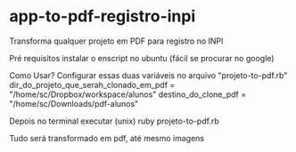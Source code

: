 app-to-pdf-registro-inpi
========================

Transforma qualquer projeto em PDF para registro no INPI

Pré requisitos
instalar o enscript no ubuntu (fácil se procurar no google)

Como Usar?
Configurar essas duas variáveis no arquivo "projeto-to-pdf.rb"
dir_do_projeto_que_serah_clonado_em_pdf = "/home/sc/Dropbox/workspace/alunos"
destino_do_clone_pdf = "/home/sc/Downloads/pdf-alunos"

Depois no terminal executar (unix)
ruby projeto-to-pdf.rb

Tudo será transformado em pdf, até mesmo imagens
